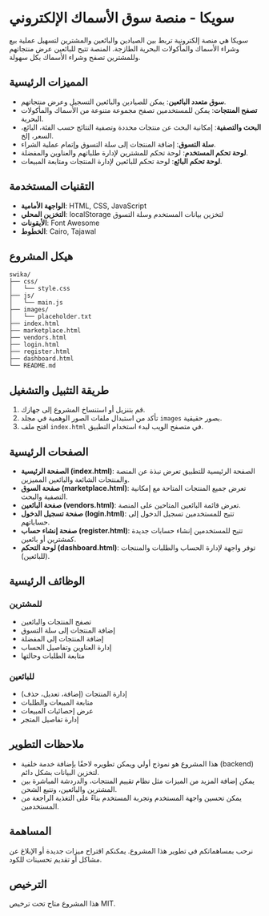 # سويكا - منصة سوق الأسماك الإلكتروني

سويكا هي منصة إلكترونية تربط بين الصيادين والبائعين والمشترين لتسهيل عملية بيع وشراء الأسماك والمأكولات البحرية الطازجة. المنصة تتيح للبائعين عرض منتجاتهم وللمشترين تصفح وشراء الأسماك بكل سهولة.

## المميزات الرئيسية

- **سوق متعدد البائعين**: يمكن للصيادين والبائعين التسجيل وعرض منتجاتهم.
- **تصفح المنتجات**: يمكن للمستخدمين تصفح مجموعة متنوعة من الأسماك والمأكولات البحرية.
- **البحث والتصفية**: إمكانية البحث عن منتجات محددة وتصفية النتائج حسب الفئة، البائع، السعر، إلخ.
- **سلة التسوق**: إضافة المنتجات إلى سلة التسوق وإتمام عملية الشراء.
- **لوحة تحكم المستخدم**: لوحة تحكم للمشترين لإدارة طلباتهم والعناوين والمفضلة.
- **لوحة تحكم البائع**: لوحة تحكم للبائعين لإدارة المنتجات ومتابعة المبيعات.

## التقنيات المستخدمة

- **الواجهة الأمامية**: HTML, CSS, JavaScript
- **التخزين المحلي**: localStorage لتخزين بيانات المستخدم وسلة التسوق
- **الأيقونات**: Font Awesome
- **الخطوط**: Cairo, Tajawal

## هيكل المشروع

```
swika/
├── css/
│   └── style.css
├── js/
│   └── main.js
├── images/
│   └── placeholder.txt
├── index.html
├── marketplace.html
├── vendors.html
├── login.html
├── register.html
├── dashboard.html
└── README.md
```

## طريقة التثبيل والتشغيل

1. قم بتنزيل أو استنساخ المشروع إلى جهازك.
2. تأكد من استبدال ملفات الصور الوهمية في مجلد `images` بصور حقيقية.
3. افتح ملف `index.html` في متصفح الويب لبدء استخدام التطبيق.

## الصفحات الرئيسية

- **الصفحة الرئيسية (index.html)**: الصفحة الرئيسية للتطبيق تعرض نبذة عن المنصة والمنتجات الشائعة والبائعين المميزين.
- **صفحة السوق (marketplace.html)**: تعرض جميع المنتجات المتاحة مع إمكانية التصفية والبحث.
- **صفحة البائعين (vendors.html)**: تعرض قائمة البائعين المتاحين على المنصة.
- **صفحة تسجيل الدخول (login.html)**: تتيح للمستخدمين تسجيل الدخول إلى حساباتهم.
- **صفحة إنشاء حساب (register.html)**: تتيح للمستخدمين إنشاء حسابات جديدة كمشترين أو بائعين.
- **لوحة التحكم (dashboard.html)**: توفر واجهة لإدارة الحساب والطلبات والمنتجات (للبائعين).

## الوظائف الرئيسية

### للمشترين
- تصفح المنتجات والبائعين
- إضافة المنتجات إلى سلة التسوق
- إضافة المنتجات إلى المفضلة
- إدارة العناوين وتفاصيل الحساب
- متابعة الطلبات وحالتها

### للبائعين
- إدارة المنتجات (إضافة، تعديل، حذف)
- متابعة المبيعات والطلبات
- عرض إحصائيات المبيعات
- إدارة تفاصيل المتجر

## ملاحظات التطوير

- هذا المشروع هو نموذج أولي ويمكن تطويره لاحقًا بإضافة خدمة خلفية (backend) لتخزين البيانات بشكل دائم.
- يمكن إضافة المزيد من الميزات مثل نظام تقييم المنتجات، والدردشة المباشرة بين المشترين والبائعين، وتتبع الشحن.
- يمكن تحسين واجهة المستخدم وتجربة المستخدم بناءً على التغذية الراجعة من المستخدمين.

## المساهمة

نرحب بمساهماتكم في تطوير هذا المشروع. يمكنكم اقتراح ميزات جديدة أو الإبلاغ عن مشاكل أو تقديم تحسينات للكود.

## الترخيص

هذا المشروع متاح تحت ترخيص MIT.
